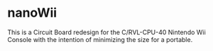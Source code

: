 # nanoWii
This is a Circuit Board redesign for the C/RVL-CPU-40 Nintendo Wii Console with the intention 
of minimizing the size for a portable.
